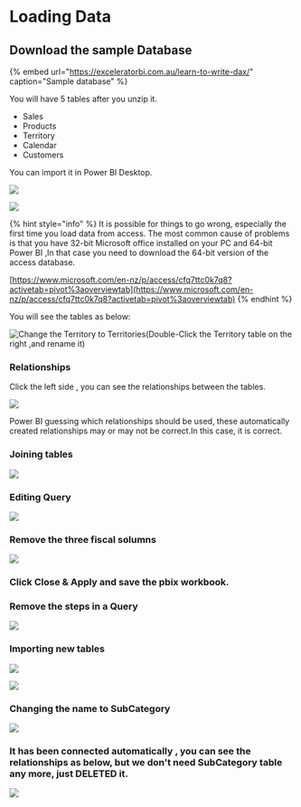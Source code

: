 # Loading Data

## Download the sample Database

{% embed url="https://exceleratorbi.com.au/learn-to-write-dax/" caption="Sample database" %}

You will have 5 tables after you unzip it. 

* Sales
* Products
* Territory
* Calendar
* Customers

You can import it in Power BI Desktop.

![](.gitbook/assets/image%20%2818%29.png)

![](.gitbook/assets/image%20%2814%29.png)



{% hint style="info" %}
It is possible for things to go wrong, especially the first time you load data from access. The most common cause of problems is that you have 32-bit Microsoft office installed on your PC and 64-bit Power BI ,In that case you need to download the 64-bit version of the access database.

[https://www.microsoft.com/en-nz/p/access/cfq7ttc0k7q8?activetab=pivot%3aoverviewtab](https://www.microsoft.com/en-nz/p/access/cfq7ttc0k7q8?activetab=pivot%3aoverviewtab)
{% endhint %}

You will see the tables as below:

![Change the Territory to Territories\(Double-Click the Territory table on the right ,and rename it\)](.gitbook/assets/image%20%284%29.png)

### Relationships

Click the left side , you can see the relationships between the tables.

![](.gitbook/assets/image%20%286%29.png)

Power BI guessing which relationships should be used, these automatically created relationships may or may not be correct.In this case, it is correct.

### Joining tables

![](.gitbook/assets/image%20%2839%29.png)

### Editing Query

![](.gitbook/assets/image%20%2830%29.png)

### Remove the three fiscal solumns

![](.gitbook/assets/image%20%2863%29.png)

### Click Close & Apply and save the pbix workbook.

### Remove the steps in a Query

![](.gitbook/assets/image%20%283%29.png)

### Importing new tables 

![](.gitbook/assets/image%20%2828%29.png)

![](.gitbook/assets/image%20%2827%29.png)

### Changing the name to SubCategory

![](.gitbook/assets/image%20%2831%29.png)

### It has been connected automatically , you can see the relationships as below, but we don't need SubCategory table any more, just DELETED it.

![](.gitbook/assets/image%20%2865%29.png)



